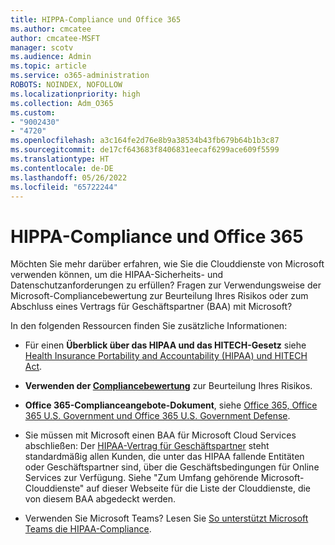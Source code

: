 ```yaml
---
title: HIPPA-Compliance und Office 365
ms.author: cmcatee
author: cmcatee-MSFT
manager: scotv
ms.audience: Admin
ms.topic: article
ms.service: o365-administration
ROBOTS: NOINDEX, NOFOLLOW
ms.localizationpriority: high
ms.collection: Adm_O365
ms.custom:
- "9002430"
- "4720"
ms.openlocfilehash: a3c164fe2d76e8b9a38534b43fb679b64b1b3c87
ms.sourcegitcommit: de17cf643683f8406831eecaf6299ace609f5599
ms.translationtype: HT
ms.contentlocale: de-DE
ms.lasthandoff: 05/26/2022
ms.locfileid: "65722244"
---
```

# <a name="hippa-compliance-and-office-365"></a>HIPPA-Compliance und Office 365

Möchten Sie mehr darüber erfahren, wie Sie die Clouddienste von Microsoft verwenden können, um die HIPAA-Sicherheits- und Datenschutzanforderungen zu erfüllen?  Fragen zur Verwendungsweise der Microsoft-Compliancebewertung zur Beurteilung Ihres Risikos oder zum Abschluss eines Vertrags für Geschäftspartner (BAA) mit Microsoft?  

In den folgenden Ressourcen finden Sie zusätzliche Informationen:

- Für einen **Überblick über das HIPAA und das HITECH-Gesetz** siehe [Health Insurance Portability and Accountability (HIPAA) und HITECH Act](https://docs.microsoft.com/microsoft-365/compliance/offering-hipaa-hitech).

- **Verwenden der [Compliancebewertung](https://docs.microsoft.com/microsoft-365/compliance/offering-hipaa-hitech#use-microsoft-compliance-score-to-assess-your-risk)** zur Beurteilung Ihres Risikos.

- **Office 365-Complianceangebote-Dokument**, siehe [Office 365, Office 365 U.S. Government und Office 365 U.S. Government Defense](https://go.microsoft.com/fwlink/p/?LinkID=2077751).

- Sie müssen mit Microsoft einen BAA für Microsoft Cloud Services abschließen: Der [HIPAA-Vertrag für Geschäftspartner](https://aka.ms/BAA) steht standardmäßig allen Kunden, die unter das HIPAA fallende Entitäten oder Geschäftspartner sind, über die Geschäftsbedingungen für Online Services zur Verfügung. Siehe "Zum Umfang gehörende Microsoft-Clouddienste" auf dieser Webseite für die Liste der Clouddienste, die von diesem BAA abgedeckt werden.

- Verwenden Sie Microsoft Teams? Lesen Sie [So unterstützt Microsoft Teams die HIPAA-Compliance](https://www.microsoft.com/microsoft-365/blog/2019/04/30/white-paper-microsoft-teams-healthcare-providers-hipaa-compliance/).
